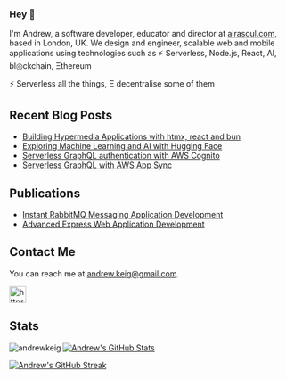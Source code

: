 ### Hey 👋

I'm Andrew, a software developer, educator and director at [airasoul.com](http://airasoul.com), based in London, UK.  We design and engineer, scalable web and mobile applications using technologies such as ⚡ Serverless, Node.js, React, AI, bl◎ckchain, Ξthereum

⚡ Serverless all the things, Ξ decentralise some of them

<h2>Recent Blog Posts</h2>
<ul>
  <li><a href="https://airasoul.com/building-hypermedia-apps-with-elysiajs-react-and-htmx">Building Hypermedia Applications with htmx, react and bun</a></li>
  <li><a href="https://airasoul.com/exploring-machine-learning-and-ai-with-hugging-face">Exploring Machine Learning and AI with Hugging Face</a></li>
  <li><a href="https://airasoul.com/serverless-graphql-authentication-with-cognito">Serverless GraphQL authentication with AWS Cognito</a></li>
  <li><a href="https://airasoul.com/serverless-graphql-with-appsync">Serverless GraphQL with AWS App Sync</a></li>
</ul>

<h2>Publications</h2>
<ul>
<li><a href="https://www.amazon.co.uk/Instant-RabbitMQ-Messaging-Application-Development-ebook/dp/B00CX2U2GA" rel="nofollow">Instant RabbitMQ Messaging Application Development </a></li>
<li><a href="https://www.amazon.co.uk/Advanced-Express-Web-Application-Development-ebook/dp/B00GX9FFDE" rel="nofollow">Advanced Express Web Application Development</a></li>
</ul>

<h2>Contact Me</h2>
<p>You can reach me at <a href="mailto:andrew.keig@gmail.com">andrew.keig@gmail.com</a>.</p>
<span>
<!-- <a href="https://twitter.com/airasoul" target="blank"><img align="center" src="https://cdn.jsdelivr.net/npm/simple-icons@3.0.1/icons/twitter.svg" alt="https://twitter.com/airasoul" height="30" width="30" /></a> -->
<a href="https://linkedin.com/in/andrewkeig/" target="blank"><img align="center" src="https://cdn.jsdelivr.net/npm/simple-icons@3.0.1/icons/linkedin.svg" alt="https://www.linkedin.com/in/andrewkeig/" height="30" width="30" /></a>
</span>

<h2>Stats</h2>
<p><img align="left" src="https://github-readme-stats.vercel.app/api/top-langs/?username=andrewkeig&layout=compact&hide=html" alt="andrewkeig" /></p>

[![Andrew's GitHub Stats](https://github-readme-stats.vercel.app/api?username=andrewkeig)](https://github.com/andrewkeig/github-readme-stats)

[![Andrew's GitHub Streak](https://github-readme-streak-stats.herokuapp.com?user=andrewkeig&hide_border=true)](https://git.io/streak-stats)
